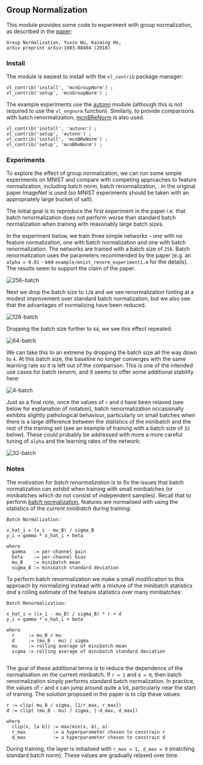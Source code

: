 ## Group Normalization

This module provides some code to experiment with group normalization, 
as described in the [paper](https://arxiv.org/abs/1803.08494):

```
Group Normalization, Yuxin Wu, Kaiming He,
arXiv preprint arXiv:1803.08494 (2018)
```

### Install

The module is easiest to install with the `vl_contrib` package manager:

```
vl_contrib('install', 'mcnGroupNorm') ;
vl_contrib('setup', 'mcnGroupNorm') ;
```

The example experiments use the [autonn](https://github.com/vlfeat/autonn) 
module (although this is not required to use the `vl_nngnorm` function). Similarly, 
to provide comparisons with batch renormalization, [mcnBReNorm](https://github.com/albanie/mcnBReNorm) is also used.

```
vl_contrib('install', 'autonn') ;
vl_contrib('setup', 'autonn') ;
vl_contrib('install', 'mcnBReNorm') ;
vl_contrib('setup', 'mcnBReNorm') ;
```

### Experiments

To explore the effect of group normalization, we can run some simple experiments on MNIST and compare with competing approaches to feature normalization, including batch norm, batch renormalization, . In the original paper ImageNet is used (so MNIST experiments should be taken with an appropriately large bucket of salt).

The initial goal is to reproduce the first experiment in the paper i.e. that batch renormalization does not perform worse than standard batch normalization when training with reasonably large batch sizes.

In the experiment below, we train three simple networks - one with no feature normalization, one with batch normalization and one with batch renormalization.
The networks are trained with a batch size of `256`. Batch renormalization uses the parameters recommended by the paper (e.g. an `alpha = 0.01` - see `example/mnist_renorm_experiment1.m` for the details). The results seem to support the claim of the paper.

![256-batch](fig/exp1-bs-256.jpg)

Next we drop the batch size to `128` and we see renormalization hinting at a 
modest improvement over standard batch normalization, but we also see that the
advantages of normalizing have been reduced.

![128-batch](fig/exp1-bs-128.jpg)

Dropping the batch size further to `64`, we see this effect repeated:

![64-batch](fig/exp1-bs-064.jpg)

We can take this to an extreme by dropping the batch size all the way down 
to `4`.  At this batch size, the baseline no longer converges with the same 
learning rate so it is left out of the comparison. This is one of the intended 
use cases for batch renorm, and it seems to offer some additional stability 
here:

![4-batch](fig/exp1-bs-004.jpg)

Just as a final note, once the values of `r` and `d` have been relaxed (see 
below for explanation of notation), batch nenormalization occasionally 
exhibits slightly pathological behaviour, particularly on small batches when 
there is a large difference between the statistics of the minibatch and the 
rest of the training set (see an example of training with a batch size of `32` 
below).  These could probably be addressed with more a more careful tuning of 
`alpha` and the learning rates of the network:

![32-batch](fig/exp1-bs-032.jpg)

### Notes

The motivation for *batch renormalization* is to fix the issues that batch 
normalization can exhibit when training with small minibatches (or 
minibatches which do not consist of independent samples). Recall that to perform 
[batch normalization](https://arxiv.org/abs/1502.03167), features are normalised 
with using the statistics of the *current minibatch* during training:

```
Batch Normalization:

x_hat_i = (x_i - mu_B) / sigma_B
y_i = gamma * x_hat_i + beta

where
  gamma   := per-channel gain
  beta    := per-channel bias
  mu_B    := minibatch mean
  sigma_B := minibatch standard deviation
```

To perform batch renormalization we make a small modification to this approach 
by normalizing instead with a mixture of the minibatch statistics *and* a 
rolling estimate of the feature statistics over many minibatches:


```
Batch Renormalization:

x_hat_i = ((x_i - mu_B) / sigma_B) * r + d
y_i = gamma * x_hat_i + beta

where 
  r     := mu_B / mu
  d     := (mu_B - mu) / sigma
  mu    := rolling average of minibatch mean
  sigma := rolling average of minibatch standard deviation 
  
```

The goal of these additional terms is to reduce the dependence of the 
normalisation on the current minibatch. If `r = 1` and `d = 0`, then batch 
renormalization simply performs standard batch normalization. In practice, 
the values of `r` and `d` can jump around quite a lot, particularly near the 
start of training.  The solution proposed in the paper is to clip these values:

```
r := clip( mu_B / sigma, [1/r_max, r_max])
d := clip( (mu_B - mu) / sigma, [-d_max, d_max])

where
  clip(x, [a b]) := max(min(x, b), a)
  r_max          := a hyperparameter chosen to constrain r
  d_max          := a hyperparameter chosen to constrain d
```

During training, the layer is initialised with `r_max = 1, d_max = 0` 
(matching standard batch norm). These values are gradually relaxed over time.
